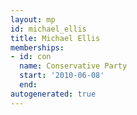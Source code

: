 ```yaml
---
layout: mp
id: michael_ellis
title: Michael Ellis
memberships:
- id: con
  name: Conservative Party
  start: '2010-06-08'
  end: 
autogenerated: true
---
```

